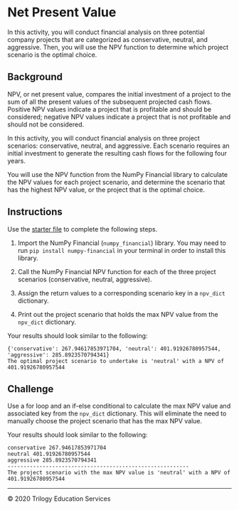 # Net Present Value

In this activity, you will conduct financial analysis on three potential company projects that are categorized as conservative, neutral, and aggressive. Then, you will use the NPV function to determine which project scenario is the optimal choice.

## Background

NPV, or net present value, compares the initial investment of a project to the sum of all the present values of the subsequent projected cash flows. Positive NPV values indicate a project that is profitable and should be considered; negative NPV values indicate a project that is not profitable and should not be considered.

In this activity, you will conduct financial analysis on three project scenarios: conservative, neutral, and aggressive. Each scenario requires an initial investment to generate the resulting cash flows for the following four years.

You will use the NPV function from the NumPy Financial library to calculate the NPV values for each project scenario, and determine the scenario that has the highest NPV value, or the project that is the optimal choice.

## Instructions

Use the [starter file](Unsolved/Core/net_present_value_core.py) to complete the following steps.

1. Import the NumPy Financial (`numpy_financial`) library. You may need to run `pip install numpy-financial` in your terminal in order to install this library.

2. Call the NumPy Financial NPV function for each of the three project scenarios (conservative, neutral, aggressive).

3. Assign the return values to a corresponding scenario key in a `npv_dict` dictionary.

4. Print out the project scenario that holds the max NPV value from the `npv_dict` dictionary.

Your results should look similar to the following:

```
{'conservative': 267.94617853971704, 'neutral': 401.91926780957544, 'aggressive': 285.8923570794341}
The optimal project scenario to undertake is 'neutral' with a NPV of 401.91926780957544
```

## Challenge

Use a for loop and an if-else conditional to calculate the max NPV value and associated key from the `npv_dict` dictionary. This will eliminate the need to manually choose the project scenario that has the max NPV value.

Your results should look similar to the following:

```
conservative 267.94617853971704
neutral 401.91926780957544
aggressive 285.8923570794341
---------------------------------------------------------
The project scenario with the max NPV value is 'neutral' with a NPV of 401.91926780957544
```

---

© 2020 Trilogy Education Services
